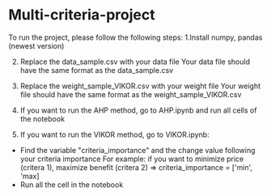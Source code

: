 # Multi-criteria-project
To run the project, please follow the following steps:
1.Install numpy, pandas (newest version)

2. Replace the data_sample.csv with your data file
Your data file should have the same format as the data_sample.csv

3. Replace the weight_sample_VIKOR.csv with your weight file
Your weight file should have the same format as the weight_sample_VIKOR.csv

4. If you want to run the AHP method, go to AHP.ipynb and run all cells of the notebook

5. If you want to run the VIKOR method, go to VIKOR.ipynb:
+ Find the variable "criteria_importance" and the change value following your criteria importance
For example: if you want to minimize price (critera 1), maximize benefit (critera 2)
=> criteria_importance = ['min', 'max]
+ Run all the cell in the notebook 

